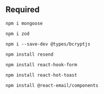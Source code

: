 ## Required

```
npm i mongoose
```
```
npm i zod
```
```
npm i --save-dev @types/bcryptjs
```
```
npm install resend
```
```
npm install react-hook-form
```
```
npm install react-hot-toast
```
```
npm install @react-email/components
```